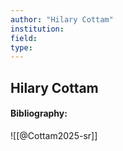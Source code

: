 ```yaml
---
author: "Hilary Cottam"
institution:
field:
type:
---
```


## Hilary Cottam
#### Bibliography:

![[@Cottam2025-sr]]